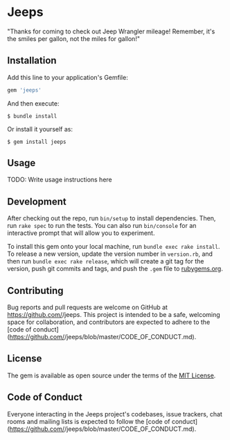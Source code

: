# Jeeps

"Thanks for coming to check out Jeep Wrangler mileage! Remember, it's the smiles per gallon, not the miles for gallon!"

## Installation

Add this line to your application's Gemfile:

```ruby
gem 'jeeps'
```

And then execute:

    $ bundle install

Or install it yourself as:

    $ gem install jeeps

## Usage

TODO: Write usage instructions here

## Development

After checking out the repo, run `bin/setup` to install dependencies. Then, run `rake spec` to run the tests. You can also run `bin/console` for an interactive prompt that will allow you to experiment.

To install this gem onto your local machine, run `bundle exec rake install`. To release a new version, update the version number in `version.rb`, and then run `bundle exec rake release`, which will create a git tag for the version, push git commits and tags, and push the `.gem` file to [rubygems.org](https://rubygems.org).

## Contributing

Bug reports and pull requests are welcome on GitHub at https://github.com/<github username>/jeeps. This project is intended to be a safe, welcoming space for collaboration, and contributors are expected to adhere to the [code of conduct](https://github.com/<github username>/jeeps/blob/master/CODE_OF_CONDUCT.md).


## License

The gem is available as open source under the terms of the [MIT License](https://opensource.org/licenses/MIT).

## Code of Conduct

Everyone interacting in the Jeeps project's codebases, issue trackers, chat rooms and mailing lists is expected to follow the [code of conduct](https://github.com/<github username>/jeeps/blob/master/CODE_OF_CONDUCT.md).
